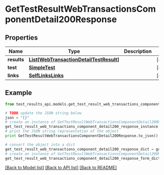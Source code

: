 # GetTestResultWebTransactionsComponentDetail200Response


## Properties
Name | Type | Description | Notes
------------ | ------------- | ------------- | -------------
**results** | [**List[WebTransactionDetailTestResult]**](WebTransactionDetailTestResult.md) |  | [optional] 
**test** | [**SimpleTest**](SimpleTest.md) |  | [optional] 
**links** | [**SelfLinksLinks**](SelfLinksLinks.md) |  | [optional] 

## Example

```python
from test_results_api.models.get_test_result_web_transactions_component_detail200_response import GetTestResultWebTransactionsComponentDetail200Response

# TODO update the JSON string below
json = "{}"
# create an instance of GetTestResultWebTransactionsComponentDetail200Response from a JSON string
get_test_result_web_transactions_component_detail200_response_instance = GetTestResultWebTransactionsComponentDetail200Response.from_json(json)
# print the JSON string representation of the object
print GetTestResultWebTransactionsComponentDetail200Response.to_json()

# convert the object into a dict
get_test_result_web_transactions_component_detail200_response_dict = get_test_result_web_transactions_component_detail200_response_instance.to_dict()
# create an instance of GetTestResultWebTransactionsComponentDetail200Response from a dict
get_test_result_web_transactions_component_detail200_response_form_dict = get_test_result_web_transactions_component_detail200_response.from_dict(get_test_result_web_transactions_component_detail200_response_dict)
```
[[Back to Model list]](../README.md#documentation-for-models) [[Back to API list]](../README.md#documentation-for-api-endpoints) [[Back to README]](../README.md)


